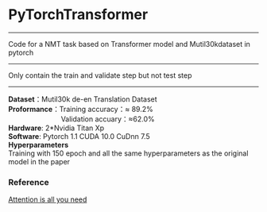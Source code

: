 # PyTorchTransformer

***
Code for a NMT task based on Transformer model and Mutil30kdataset in pytorch
***

Only contain the train and validate step but not test step
***

**Dataset**：Mutil30k de-en Translation Dataset  
**Proformance**：Training accuracy：≈ 89.2%  
&ensp;&ensp;&ensp;&ensp;&ensp;&ensp;&ensp;&ensp;&ensp;&ensp;&ensp;&ensp;&ensp;&ensp;&nbsp;                 Validation accuary：≈62.0%  
**Hardware**: 2*Nvidia Titan Xp  
**Software**: Pytorch 1.1 CUDA 10.0 CuDnn 7.5  
**Hyperparameters**  
 Training with 150 epoch and all the same hyperparameters as the original model in the paper  
### Reference

[Attention is all you need](https://arxiv.org/abs/1706.03762)